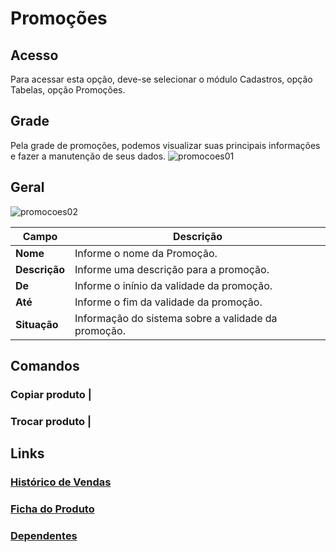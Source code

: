 # Promoções

## Acesso
Para acessar esta opção, deve-se selecionar o módulo Cadastros, opção Tabelas, opção Promoções.

## Grade
Pela grade de promoções, podemos visualizar suas principais informações e fazer a manutenção de seus dados.
![promocoes01](https://raw.githubusercontent.com/netforcews/docs-erp/master/cadastro/imgs/promocoes01.png)

## Geral
![promocoes02](https://raw.githubusercontent.com/netforcews/docs-erp/master/cadastro/imgs/promocoes02.png)

Campo | Descrição
------|----------
**Nome** | Informe o nome da Promoção.
**Descrição** | Informe uma descrição para a promoção.
**De** | Informe o inínio da validade da promoção.
**Até** | Informe o fim da validade da promoção.
**Situação** | Informação do sistema sobre a validade da promoção.

## Comandos
### **Copiar produto** |
### **Trocar produto** |

## Links
### [Histórico de Vendas](/cadastros/historicovendas_produto.md)
### [Ficha do Produto](/cadastros/produtoficha.md)
### [Dependentes](/cadastros/materiaficha.md)



